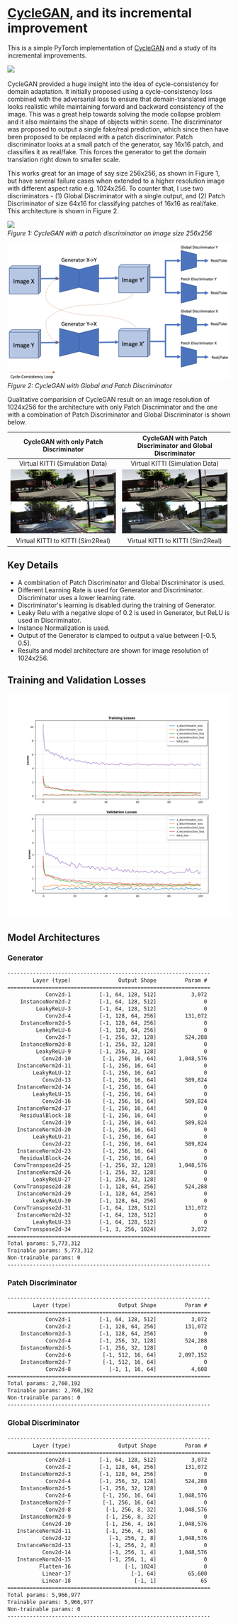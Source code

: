 # [CycleGAN](https://junyanz.github.io/CycleGAN/), and its incremental improvement

This is a simple PyTorch implementation of [CycleGAN](https://junyanz.github.io/CycleGAN/) and a study of its incremental improvements.

![](media/cyclegan_gpatch_and_global_disc_res.gif)   

CycleGAN provided a huge insight into the idea of cycle-consistency for domain adaptation. It initially proposed using a cycle-consistency loss combined with the adversarial loss to ensure that domain-translated image looks realistic while maintaining forward and backward consistency of the image. This was a great help towards solving the mode collapse problem and it also maintains the shape of objects within scene. The discriminator was proposed to output a single fake/real prediction, which since then have been proposed to be replaced with a patch discriminator. Patch discriminator looks at a small patch of the generator, say 16x16 patch, and classifies it as real/fake. This forces the generator to get the domain translation right down to smaller scale.

This works great for an image of say size 256x256, as shown in Figure 1, but have several failure cases when extended to a higher resolution image with different aspect ratio e.g. 1024x256. To counter that, I use two discriminators - (1) Global Discriminator with a single output, and (2) Patch Discriminator of size 64x16 for classifying patches of 16x16 as real/fake. This architecture is shown in Figure 2.

![](media/cyclegan_patch_disc_256x256.gif)   
*Figure 1: CycleGAN with a patch discriminator on image size 256x256*

![](media/cyclegan_patch_global_disc_bd.png)   
*Figure 2: CycleGAN with Global and Patch Discriminator*

Qualitative comparision of CycleGAN result on an image resolution of 1024x256 for the architecture with only Patch Discriminator and the one with a combination of Patch Discriminator and Global Discriminator is shown below.  

| CycleGAN with only Patch Discriminator |  CycleGAN with Patch Discriminator and Global Discriminator |
|:--------------------------------------:|:-----------------------------------------------------------:|
| Virtual KITTI (Simulation Data)        | Virtual KITTI (Simulation Data)                             |
|![](media/cyclegan_patch_disc_res.png)  | ![](media/cyclegan_patch_global_disc_res.png)               |
| Virtual KITTI to KITTI (Sim2Real)      | Virtual KITTI to KITTI (Sim2Real)                           |

## Key Details

 - A combination of Patch Discriminator and Global Discriminator is used.  
 - Different Learning Rate is used for Generator and Discriminator. Discriminator uses a lower learning rate.    
 - Discriminator's learning is disabled during the training of Generator.   
 - Leaky Relu with a negative slope of 0.2 is used in Generator, but ReLU is used in Discriminator.  
 - Instance Normalization is used.  
 - Output of the Generator is clamped to output a value between [-0.5, 0.5].  
 - Results and model architecture are shown for image resolution of 1024x256.  

## Training and Validation Losses

![](media/losses.png)

## Model Architectures

### Generator
```
----------------------------------------------------------------
        Layer (type)               Output Shape         Param #
================================================================
            Conv2d-1         [-1, 64, 128, 512]           3,072
    InstanceNorm2d-2         [-1, 64, 128, 512]               0
         LeakyReLU-3         [-1, 64, 128, 512]               0
            Conv2d-4         [-1, 128, 64, 256]         131,072
    InstanceNorm2d-5         [-1, 128, 64, 256]               0
         LeakyReLU-6         [-1, 128, 64, 256]               0
            Conv2d-7         [-1, 256, 32, 128]         524,288
    InstanceNorm2d-8         [-1, 256, 32, 128]               0
         LeakyReLU-9         [-1, 256, 32, 128]               0
           Conv2d-10          [-1, 256, 16, 64]       1,048,576
   InstanceNorm2d-11          [-1, 256, 16, 64]               0
        LeakyReLU-12          [-1, 256, 16, 64]               0
           Conv2d-13          [-1, 256, 16, 64]         589,824
   InstanceNorm2d-14          [-1, 256, 16, 64]               0
        LeakyReLU-15          [-1, 256, 16, 64]               0
           Conv2d-16          [-1, 256, 16, 64]         589,824
   InstanceNorm2d-17          [-1, 256, 16, 64]               0
    ResidualBlock-18          [-1, 256, 16, 64]               0
           Conv2d-19          [-1, 256, 16, 64]         589,824
   InstanceNorm2d-20          [-1, 256, 16, 64]               0
        LeakyReLU-21          [-1, 256, 16, 64]               0
           Conv2d-22          [-1, 256, 16, 64]         589,824
   InstanceNorm2d-23          [-1, 256, 16, 64]               0
    ResidualBlock-24          [-1, 256, 16, 64]               0
  ConvTranspose2d-25         [-1, 256, 32, 128]       1,048,576
   InstanceNorm2d-26         [-1, 256, 32, 128]               0
        LeakyReLU-27         [-1, 256, 32, 128]               0
  ConvTranspose2d-28         [-1, 128, 64, 256]         524,288
   InstanceNorm2d-29         [-1, 128, 64, 256]               0
        LeakyReLU-30         [-1, 128, 64, 256]               0
  ConvTranspose2d-31         [-1, 64, 128, 512]         131,072
   InstanceNorm2d-32         [-1, 64, 128, 512]               0
        LeakyReLU-33         [-1, 64, 128, 512]               0
  ConvTranspose2d-34         [-1, 3, 256, 1024]           3,072
================================================================
Total params: 5,773,312
Trainable params: 5,773,312
Non-trainable params: 0
----------------------------------------------------------------
```

### Patch Discriminator

```
----------------------------------------------------------------
        Layer (type)               Output Shape         Param #
================================================================
            Conv2d-1         [-1, 64, 128, 512]           3,072
            Conv2d-2         [-1, 128, 64, 256]         131,072
    InstanceNorm2d-3         [-1, 128, 64, 256]               0
            Conv2d-4         [-1, 256, 32, 128]         524,288
    InstanceNorm2d-5         [-1, 256, 32, 128]               0
            Conv2d-6          [-1, 512, 16, 64]       2,097,152
    InstanceNorm2d-7          [-1, 512, 16, 64]               0
            Conv2d-8            [-1, 1, 16, 64]           4,608
================================================================
Total params: 2,760,192
Trainable params: 2,760,192
Non-trainable params: 0
----------------------------------------------------------------
```

### Global Discriminator

```
----------------------------------------------------------------
        Layer (type)               Output Shape         Param #
================================================================
            Conv2d-1         [-1, 64, 128, 512]           3,072
            Conv2d-2         [-1, 128, 64, 256]         131,072
    InstanceNorm2d-3         [-1, 128, 64, 256]               0
            Conv2d-4         [-1, 256, 32, 128]         524,288
    InstanceNorm2d-5         [-1, 256, 32, 128]               0
            Conv2d-6          [-1, 256, 16, 64]       1,048,576
    InstanceNorm2d-7          [-1, 256, 16, 64]               0
            Conv2d-8           [-1, 256, 8, 32]       1,048,576
    InstanceNorm2d-9           [-1, 256, 8, 32]               0
           Conv2d-10           [-1, 256, 4, 16]       1,048,576
   InstanceNorm2d-11           [-1, 256, 4, 16]               0
           Conv2d-12            [-1, 256, 2, 8]       1,048,576
   InstanceNorm2d-13            [-1, 256, 2, 8]               0
           Conv2d-14            [-1, 256, 1, 4]       1,048,576
   InstanceNorm2d-15            [-1, 256, 1, 4]               0
          Flatten-16                 [-1, 1024]               0
           Linear-17                   [-1, 64]          65,600
           Linear-18                    [-1, 1]              65
================================================================
Total params: 5,966,977
Trainable params: 5,966,977
Non-trainable params: 0
----------------------------------------------------------------
```